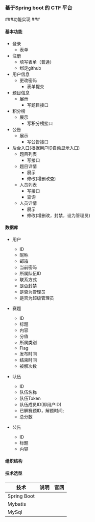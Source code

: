 ### 基于Spring boot 的 CTF 平台 ###


###功能实现 ###

#### 基本功能 ####

- 登录
    - 表单
- 注册
    - 填写表单（普通）
    - 绑定github
- 用户信息
    - 更改密码
        - 表单提交
- 题目信息
    - 展示
        - 写题目接口
- 积分榜
    - 展示
        - 写积分榜接口 
- 公告
    - 展示
        - 写公告接口
- 后台入口(根据用户ID自动显示入口)
    - 题目列表
        - 写接口
    - 题目详情
        - 展示
        - 修改(增删改查)
    - 人员列表
        - 写接口
        - 查询
    - 人员详情
        - 展示
        - 修改(增删改，封禁，设为管理员)
 
#### 数据库 ####

- 用户
    - ID
    - 昵称
    - 邮箱
    - 当前密码
    - 所属队伍ID
    - 联系方式
    - 是否封禁
    - 是否为管理员
    - 是否为超级管理员
    
- 赛题
    - ID
    - 标题
    - 内容
    - 分值
    - 所属类别
    - Flag
    - 发布时间
    - 结束时间
    - 被解次数
    
- 队伍
    - ID
    - 队伍名称
    - 队伍Token
    - 队伍成员ID(即用户ID)
    - 已解赛题ID，解题时间;
    - 总分数
    
- 公告
    - ID
    - 标题
    - 内容

#### 组织结构


#### 技术选型
| 技术         |  说明         | 官网                  |
|-------------|---------------|----------------------|
| Spring Boot |               |                      |
| Mybatis      |              |                      |
|  MySql      |               |                      |







    
    

